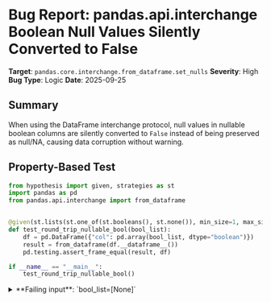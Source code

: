 # Bug Report: pandas.api.interchange Boolean Null Values Silently Converted to False

**Target**: `pandas.core.interchange.from_dataframe.set_nulls`
**Severity**: High
**Bug Type**: Logic
**Date**: 2025-09-25

## Summary

When using the DataFrame interchange protocol, null values in nullable boolean columns are silently converted to `False` instead of being preserved as null/NA, causing data corruption without warning.

## Property-Based Test

```python
from hypothesis import given, strategies as st
import pandas as pd
from pandas.api.interchange import from_dataframe


@given(st.lists(st.one_of(st.booleans(), st.none()), min_size=1, max_size=100))
def test_round_trip_nullable_bool(bool_list):
    df = pd.DataFrame({"col": pd.array(bool_list, dtype="boolean")})
    result = from_dataframe(df.__dataframe__())
    pd.testing.assert_frame_equal(result, df)

if __name__ == "__main__":
    test_round_trip_nullable_bool()
```

<details>

<summary>
**Failing input**: `bool_list=[None]`
</summary>
```
Traceback (most recent call last):
  File "/home/npc/pbt/agentic-pbt/worker_/63/hypo.py", line 13, in <module>
    test_round_trip_nullable_bool()
    ~~~~~~~~~~~~~~~~~~~~~~~~~~~~~^^
  File "/home/npc/pbt/agentic-pbt/worker_/63/hypo.py", line 7, in test_round_trip_nullable_bool
    def test_round_trip_nullable_bool(bool_list):
                   ^^^
  File "/home/npc/miniconda/lib/python3.13/site-packages/hypothesis/core.py", line 2124, in wrapped_test
    raise the_error_hypothesis_found
  File "/home/npc/pbt/agentic-pbt/worker_/63/hypo.py", line 10, in test_round_trip_nullable_bool
    pd.testing.assert_frame_equal(result, df)
    ~~~~~~~~~~~~~~~~~~~~~~~~~~~~~^^^^^^^^^^^^
  File "/home/npc/miniconda/lib/python3.13/site-packages/pandas/_testing/asserters.py", line 1303, in assert_frame_equal
    assert_series_equal(
    ~~~~~~~~~~~~~~~~~~~^
        lcol,
        ^^^^^
    ...<12 lines>...
        check_flags=False,
        ^^^^^^^^^^^^^^^^^^
    )
    ^
  File "/home/npc/miniconda/lib/python3.13/site-packages/pandas/_testing/asserters.py", line 999, in assert_series_equal
    assert_attr_equal("dtype", left, right, obj=f"Attributes of {obj}")
    ~~~~~~~~~~~~~~~~~^^^^^^^^^^^^^^^^^^^^^^^^^^^^^^^^^^^^^^^^^^^^^^^^^^
  File "/home/npc/miniconda/lib/python3.13/site-packages/pandas/_testing/asserters.py", line 421, in assert_attr_equal
    raise_assert_detail(obj, msg, left_attr, right_attr)
    ~~~~~~~~~~~~~~~~~~~^^^^^^^^^^^^^^^^^^^^^^^^^^^^^^^^^
  File "/home/npc/miniconda/lib/python3.13/site-packages/pandas/_testing/asserters.py", line 620, in raise_assert_detail
    raise AssertionError(msg)
AssertionError: Attributes of DataFrame.iloc[:, 0] (column name="col") are different

Attribute "dtype" are different
[left]:  bool
[right]: boolean
Falsifying example: test_round_trip_nullable_bool(
    bool_list=[None],
)
```
</details>

## Reproducing the Bug

```python
import pandas as pd
from pandas.api.interchange import from_dataframe

df = pd.DataFrame({"col": pd.array([True, False, None], dtype="boolean")})
print("Original:", df["col"].tolist())

result = from_dataframe(df.__dataframe__())
print("After round-trip:", result["col"].tolist())
```

<details>

<summary>
Null values are converted to False
</summary>
```
Original: [True, False, <NA>]
After round-trip: [True, False, False]
```
</details>

## Why This Is A Bug

The DataFrame interchange protocol is designed to enable data exchange between different DataFrame libraries while preserving data integrity. According to the interchange protocol specification, null values should be preserved during round-trip conversions.

The bug occurs in the `set_nulls` function in `pandas/core/interchange/from_dataframe.py` (lines 494-557). This function attempts to handle null values by assigning `None` to positions marked as null:

```python
try:
    data[null_pos] = None
except TypeError:
    # If TypeError, convert to float to support nulls
    data = data.astype(float)
    data[null_pos] = None
```

The logic assumes that non-nullable dtypes will raise a `TypeError` when attempting to assign `None`. However, NumPy's boolean dtype has unexpected behavior - it silently converts `None` to `False` instead of raising an error. This causes:

1. **Silent data corruption**: Null values become `False` with no warning
2. **Loss of data type information**: The nullable `boolean` dtype is converted to non-nullable `bool`
3. **Violation of interchange protocol contract**: The protocol guarantees that nulls are preserved

## Relevant Context

This bug specifically affects:
- Users of the DataFrame interchange protocol (`__dataframe__()` and `from_dataframe()`)
- DataFrames with nullable boolean columns (dtype `"boolean"`)
- Data exchange between pandas and other DataFrame libraries (Polars, Vaex, etc.)

The interchange protocol documentation states that implementations should preserve null values: https://data-apis.org/dataframe-protocol/latest/API.html

The root cause is NumPy's boolean array behavior:
```python
>>> import numpy as np
>>> arr = np.array([True, False], dtype=bool)
>>> arr[1] = None  # Expected: TypeError, Actual: silently converts to False
>>> arr
array([True, False])
```

## Proposed Fix

```diff
--- a/pandas/core/interchange/from_dataframe.py
+++ b/pandas/core/interchange/from_dataframe.py
@@ -541,6 +541,11 @@ def set_nulls(
     if null_pos is not None and np.any(null_pos):
         if not allow_modify_inplace:
             data = data.copy()
+
+        # NumPy bool dtype silently converts None to False instead of raising TypeError
+        # Check for bool dtype explicitly and convert to float to support nulls
+        if isinstance(data, np.ndarray) and data.dtype == np.bool_:
+            data = data.astype(float)
+
         try:
             data[null_pos] = None
         except TypeError:
```